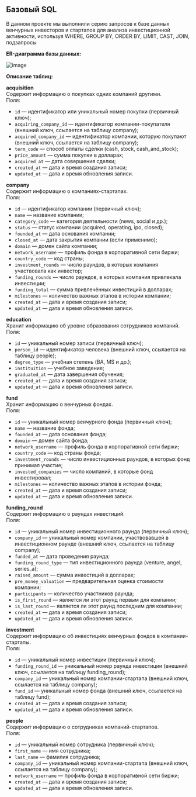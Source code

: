 ## Базовый SQL

В данном проекте мы выполнили серию запросов к базе данных венчурных инвесторов и стартапов для анализа инвестиционной активности, используя WHERE, GROUP BY, ORDER BY, LIMIT, CAST, JOIN, подзапросы

**ER-диаграмма базы данных:**

![image](https://github.com/user-attachments/assets/4953fe82-8a82-4184-8571-2030c9717973)

**Описание таблиц:**

**acquisition**  
Содержит информацию о покупках одних компаний другими.  
Поля:
- `id` — идентификатор или уникальный номер покупки (первичный ключ);
- `acquiring_company_id` — идентификатор компании-покупателя (внешний ключ, ссылается на таблицу company);
- `acquired_company_id` — идентификатор компании, которую покупают (внешний ключ, ссылается на таблицу company);
- `term_code` — способ оплаты сделки (cash, stock, cash_and_stock);
- `price_amount` — сумма покупки в долларах;
- `acquired_at` — дата совершения сделки;
- `created_at` — дата и время создания записи;
- `updated_at` — дата и время обновления записи.

**company**  
Содержит информацию о компаниях-стартапах.  
Поля:
- `id` — идентификатор компании (первичный ключ);
- `name` — название компании;
- `category_code` — категория деятельности (news, social и др.);
- `status` — статус компании (acquired, operating, ipo, closed);
- `founded_at` — дата основания компании;
- `closed_at` — дата закрытия компании (если применимо);
- `domain` — домен сайта компании;
- `network_username` — профиль фонда в корпоративной сети биржи;
- `country_code` — код страны;
- `investment_rounds` — число раундов, в которых компания участвовала как инвестор;
- `funding_rounds` — число раундов, в которых компания привлекала инвестиции;
- `funding_total` — сумма привлечённых инвестиций в долларах;
- `milestones` — количество важных этапов в истории компании;
- `created_at` — дата и время создания записи;
- `updated_at` — дата и время обновления записи.

**education**  
Хранит информацию об уровне образования сотрудников компаний.  
Поля:
- `id` — уникальный номер записи (первичный ключ);
- `person_id` — идентификатор человека (внешний ключ, ссылается на таблицу people);
- `degree_type` — учебная степень (BA, MS и др.);
- `instituition` — учебное заведение;
- `graduated_at` — дата завершения обучения;
- `created_at` — дата и время создания записи;
- `updated_at` — дата и время обновления записи.

**fund**  
Хранит информацию о венчурных фондах.  
Поля:
- `id` — уникальный номер венчурного фонда (первичный ключ);
- `name` — название фонда;
- `founded_at` — дата основания фонда;
- `domain` — домен сайта фонда;
- `network_username` — профиль фонда в корпоративной сети биржи;
- `country_code` — код страны фонда;
- `investment_rounds` — число инвестиционных раундов, в которых фонд принимал участие;
- `invested_companies` — число компаний, в которые фонд инвестировал;
- `milestones` — количество важных этапов в истории фонда;
- `created_at` — дата и время создания записи;
- `updated_at` — дата и время обновления записи.

**funding_round**  
Содержит информацию о раундах инвестиций.  
Поля:
- `id` — уникальный номер инвестиционного раунда (первичный ключ);
- `company_id` — уникальный номер компании, участвовавшей в инвестиционном раунде (внешний ключ, ссылается на таблицу company);
- `funded_at` — дата проведения раунда;
- `funding_round_type` — тип инвестиционного раунда (venture, angel, series_a);
- `raised_amount` — сумма инвестиций в долларах;
- `pre_money_valuation` — предварительная оценка стоимости компании;
- `participants` — количество участников раунда;
- `is_first_round` — является ли этот раунд первым для компании;
- `is_last_round` — является ли этот раунд последним для компании;
- `created_at` — дата и время создания записи;
- `updated_at` — дата и время обновления записи.

**investment**  
Содержит информацию об инвестициях венчурных фондов в компании-стартапы.  
Поля:
- `id` — уникальный номер инвестиции (первичный ключ);
- `funding_round_id` — уникальный номер раунда инвестиции (внешний ключ, ссылается на таблицу funding_round);
- `company_id` — уникальный номер компании-стартапа (внешний ключ, ссылается на таблицу company);
- `fund_id` — уникальный номер фонда (внешний ключ, ссылается на таблицу fund);
- `created_at` — дата и время создания записи;
- `updated_at` — дата и время обновления записи.

**people**  
Содержит информацию о сотрудниках компаний-стартапов.  
Поля:
- `id` — уникальный номер сотрудника (первичный ключ);
- `first_name` — имя сотрудника;
- `last_name` — фамилия сотрудника;
- `company_id` — уникальный номер компании-стартапа (внешний ключ, ссылается на таблицу company);
- `network_username` — профиль фонда в корпоративной сети биржи;
- `created_at` — дата и время создания записи;
- `updated_at` — дата и время обновления записи.
